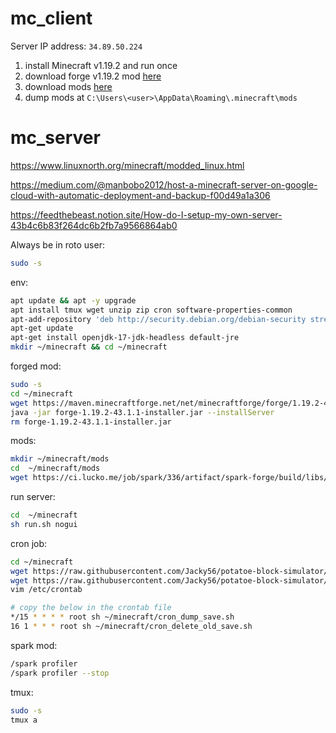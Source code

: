# mc_client

Server IP address: `34.89.50.224`

1. install Minecraft v1.19.2 and run once
1. download forge v1.19.2 mod [here](https://files.minecraftforge.net/net/minecraftforge/forge/)
1. download mods [here](https://www.curseforge.com/minecraft/mc-mods)
1. dump mods at `C:\Users\<user>\AppData\Roaming\.minecraft\mods`

# mc_server 

https://www.linuxnorth.org/minecraft/modded_linux.html

https://medium.com/@manbobo2012/host-a-minecraft-server-on-google-cloud-with-automatic-deployment-and-backup-f00d49a1a306

https://feedthebeast.notion.site/How-do-I-setup-my-own-server-43b4c6b83f264dc6b2fb7a9566864ab0


Always be in roto user:
```bash
sudo -s
```

env:
```bash
apt update && apt -y upgrade
apt install tmux wget unzip zip cron software-properties-common
apt-add-repository 'deb http://security.debian.org/debian-security stretch/updates main'
apt-get update
apt-get install openjdk-17-jdk-headless default-jre 
mkdir ~/minecraft && cd ~/minecraft
```

forged mod:
```bash
sudo -s 
cd ~/minecraft
wget https://maven.minecraftforge.net/net/minecraftforge/forge/1.19.2-43.1.1/forge-1.19.2-43.1.1-installer.jar
java -jar forge-1.19.2-43.1.1-installer.jar --installServer
rm forge-1.19.2-43.1.1-installer.jar
```

mods:
```bash
mkdir ~/minecraft/mods
cd  ~/minecraft/mods
wget https://ci.lucko.me/job/spark/336/artifact/spark-forge/build/libs/spark-1.9.36-forge.jar
```

run server:
```bash
cd  ~/minecraft
sh run.sh nogui
```

cron job:
```bash
cd ~/minecraft
wget https://raw.githubusercontent.com/Jacky56/potatoe-block-simulator/main/cron_dump_save.sh
wget https://raw.githubusercontent.com/Jacky56/potatoe-block-simulator/main/cron_delete_old_save.sh
vim /etc/crontab

# copy the below in the crontab file
*/15 * * * * root sh ~/minecraft/cron_dump_save.sh
16 1 * * * root sh ~/minecraft/cron_delete_old_save.sh
```

spark mod:
```bash
/spark profiler
/spark profiler --stop
```

tmux:
```bash
sudo -s
tmux a
```

